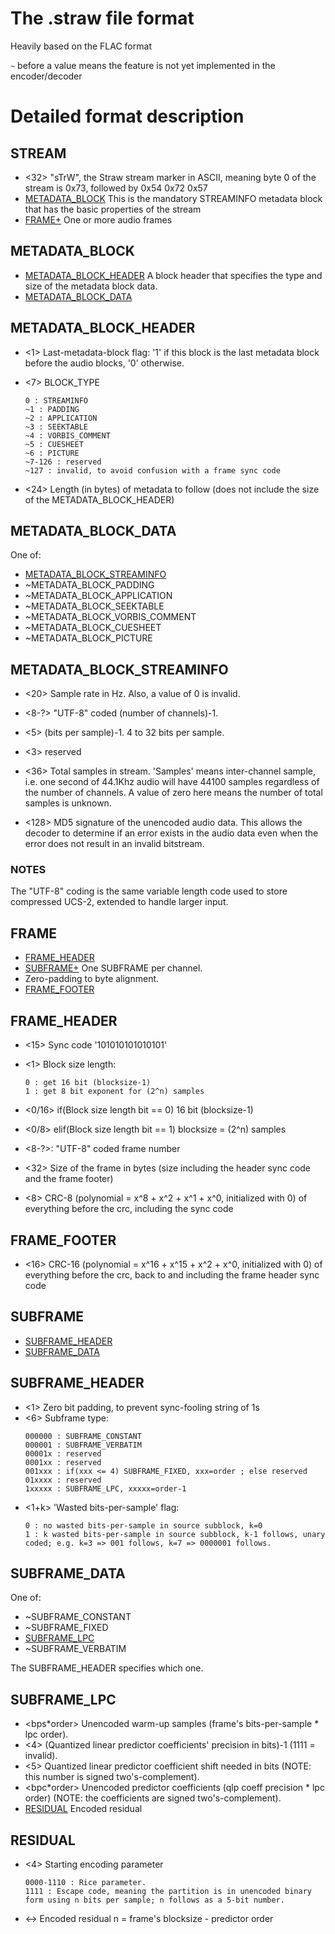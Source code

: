 # The .straw file format

Heavily based on the FLAC format

`~` before a value means the feature is not yet implemented in the encoder/decoder

# Detailed format description

## STREAM

- <32> "sTrW", the Straw stream marker in ASCII, meaning byte 0 of the stream is 0x73, followed by 0x54 0x72 0x57
- [METADATA_BLOCK](#METADATA_BLOCK) This is the mandatory STREAMINFO metadata block that has the basic properties of the
  stream
- [FRAME+](#FRAME)    One or more audio frames

## METADATA_BLOCK

- [METADATA_BLOCK_HEADER](#METADATA_BLOCK_HEADER)    A block header that specifies the type and size of the metadata
  block data.
- [METADATA_BLOCK_DATA](#METADATA_BLOCK_DATA)

## METADATA_BLOCK_HEADER

- <1> Last-metadata-block flag: '1' if this block is the last metadata block before the audio blocks, '0' otherwise.

- <7> BLOCK_TYPE
    ```
    0 : STREAMINFO
    ~1 : PADDING
    ~2 : APPLICATION
    ~3 : SEEKTABLE
    ~4 : VORBIS_COMMENT
    ~5 : CUESHEET
    ~6 : PICTURE
    ~7-126 : reserved
    ~127 : invalid, to avoid confusion with a frame sync code
    ```

- <24> Length (in bytes) of metadata to follow (does not include the size of the METADATA_BLOCK_HEADER)

## METADATA_BLOCK_DATA

One of:

- [METADATA_BLOCK_STREAMINFO](#METADATA_BLOCK_STREAMINFO)
- ~METADATA_BLOCK_PADDING
- ~METADATA_BLOCK_APPLICATION
- ~METADATA_BLOCK_SEEKTABLE
- ~METADATA_BLOCK_VORBIS_COMMENT
- ~METADATA_BLOCK_CUESHEET
- ~METADATA_BLOCK_PICTURE

## METADATA_BLOCK_STREAMINFO

- <20> Sample rate in Hz. Also, a value of 0 is invalid.

- <8-?> "UTF-8" coded (number of channels)-1.

- <5> (bits per sample)-1. 4 to 32 bits per sample.

- <3> reserved

- <36> Total samples in stream. 'Samples' means inter-channel sample, i.e. one second of 44.1Khz audio will have 44100
  samples regardless of the number of channels. A value of zero here means the number of total samples is unknown.

- <128> MD5 signature of the unencoded audio data. This allows the decoder to determine if an error exists in the audio
  data even when the error does not result in an invalid bitstream.

### NOTES

The "UTF-8" coding is the same variable length code used to store compressed UCS-2, extended to handle larger input.

## FRAME

- [FRAME_HEADER](#FRAME_HEADER)
- [SUBFRAME+](#SUBFRAME) One SUBFRAME per channel.
- <?> Zero-padding to byte alignment.
- [FRAME_FOOTER](#FRAME_FOOTER)

## FRAME_HEADER

- <15> Sync code '101010101010101'

- <1> Block size length:
    ```
    0 : get 16 bit (blocksize-1)
    1 : get 8 bit exponent for (2^n) samples
    ```

- <0/16> if(Block size length bit == 0) 16 bit (blocksize-1)

- <0/8> elif(Block size length bit == 1) blocksize = (2^n) samples

- <8-?>: "UTF-8" coded frame number

- <32> Size of the frame in bytes (size including the header sync code and the frame footer)

- <8> CRC-8 (polynomial = x^8 + x^2 + x^1 + x^0, initialized with 0) of everything before the crc, including the sync
  code

## FRAME_FOOTER

- <16> CRC-16 (polynomial = x^16 + x^15 + x^2 + x^0, initialized with 0) of everything before the crc, back to and
  including the frame header sync code

## SUBFRAME

- [SUBFRAME_HEADER](#SUBFRAME_HEADER)
- [SUBFRAME_DATA](#SUBFRAME_DATA)

## SUBFRAME_HEADER

- <1> Zero bit padding, to prevent sync-fooling string of 1s
- <6> Subframe type:
    ```
    000000 : SUBFRAME_CONSTANT
    000001 : SUBFRAME_VERBATIM
    00001x : reserved
    0001xx : reserved
    001xxx : if(xxx <= 4) SUBFRAME_FIXED, xxx=order ; else reserved
    01xxxx : reserved
    1xxxxx : SUBFRAME_LPC, xxxxx=order-1
    ```
- <1+k> 'Wasted bits-per-sample' flag:
    ```
    0 : no wasted bits-per-sample in source subblock, k=0
    1 : k wasted bits-per-sample in source subblock, k-1 follows, unary coded; e.g. k=3 => 001 follows, k=7 => 0000001 follows.
    ```

## SUBFRAME_DATA

One of:

- ~SUBFRAME_CONSTANT
- ~SUBFRAME_FIXED
- [SUBFRAME_LPC](#SUBFRAME_LPC)
- ~SUBFRAME_VERBATIM

The SUBFRAME_HEADER specifies which one.

## SUBFRAME_LPC

- <bps*order> Unencoded warm-up samples (frame's bits-per-sample * lpc order).
- <4> (Quantized linear predictor coefficients' precision in bits)-1 (1111 = invalid).
- <5> Quantized linear predictor coefficient shift needed in bits (NOTE: this number is signed two's-complement).
- <bpc*order> Unencoded predictor coefficients (qlp coeff precision * lpc order) (NOTE: the coefficients are signed
  two's-complement).
- [RESIDUAL](#RESIDUAL) Encoded residual

## RESIDUAL

- <4> Starting encoding parameter
    ```
    0000-1110 : Rice parameter.
    1111 : Escape code, meaning the partition is in unencoded binary form using n bits per sample; n follows as a 5-bit number.
    ```
- <-> Encoded residual n = frame's blocksize - predictor order 
